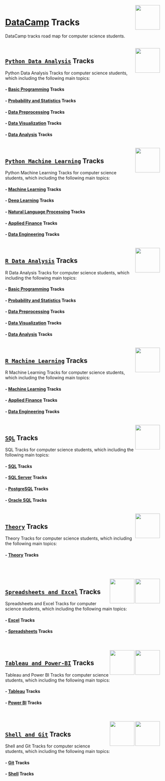 <img align="right" width="80" height="80" src="https://github.com/cs-MohamedAyman/DataCamp-Tracks/blob/master/organizations-logos/datacamp.jpg">

# [DataCamp](https://learn.datacamp.com/) Tracks
DataCamp tracks road map for computer science students.

<br>
<img align="right" width="80" height="80" src="https://github.com/cs-MohamedAyman/DataCamp-Tracks/blob/master/organizations-logos/python.jpg">

## [`Python Data Analysis`](https://github.com/cs-MohamedAyman/DataCamp-Tracks/blob/master/Python-Data-Analysis-Tracks/README.md) Tracks
Python Data Analysis Tracks for computer science students, which including the following main topics:

#### - [Basic Programming](https://github.com/cs-MohamedAyman/DataCamp-Tracks/blob/master/Python-Data-Analysis-Tracks/README.md) Tracks
#### - [Probability and Statistics](https://github.com/cs-MohamedAyman/DataCamp-Tracks/blob/master/Python-Data-Analysis-Tracks/README.md) Tracks
#### - [Data Preprocessing](https://github.com/cs-MohamedAyman/DataCamp-Tracks/blob/master/Python-Data-Analysis-Tracks/README.md) Tracks
#### - [Data Visualization](https://github.com/cs-MohamedAyman/DataCamp-Tracks/blob/master/Python-Data-Analysis-Tracks/README.md) Tracks
#### - [Data Analysis](https://github.com/cs-MohamedAyman/DataCamp-Tracks/blob/master/Python-Data-Analysis-Tracks/README.md) Tracks

<br>
<img align="right" width="80" height="80" src="https://github.com/cs-MohamedAyman/DataCamp-Tracks/blob/master/organizations-logos/python.jpg">

## [`Python Machine Learning`](https://github.com/cs-MohamedAyman/DataCamp-Tracks/blob/master/Python-Machine-Learning-Tracks/README.md) Tracks
Python Machine Learning Tracks for computer science students, which including the following main topics:

#### - [Machine Learning](https://github.com/cs-MohamedAyman/DataCamp-Tracks/blob/master/Python-Machine-Learning-Tracks/README.md) Tracks
#### - [Deep Learning](https://github.com/cs-MohamedAyman/DataCamp-Tracks/blob/master/Python-Machine-Learning-Tracks/README.md) Tracks
#### - [Natural Language Processing](https://github.com/cs-MohamedAyman/DataCamp-Tracks/blob/master/Python-Machine-Learning-Tracks/README.md) Tracks
#### - [Applied Finance](https://github.com/cs-MohamedAyman/DataCamp-Tracks/blob/master/Python-Machine-Learning-Tracks/README.md) Tracks
#### - [Data Engineering](https://github.com/cs-MohamedAyman/DataCamp-Tracks/blob/master/Python-Machine-Learning-Tracks/README.md) Tracks

<br>
<img align="right" width="80" height="80" src="https://github.com/cs-MohamedAyman/DataCamp-Tracks/blob/master/organizations-logos/r.jpg">

## [`R Data Analysis`](https://github.com/cs-MohamedAyman/DataCamp-Tracks/blob/master/R-Data-Analysis-Tracks/README.md) Tracks
R Data Analysis Tracks for computer science students, which including the following main topics:

#### - [Basic Programming](https://github.com/cs-MohamedAyman/DataCamp-Tracks/blob/master/R-Data-Analysis-Tracks/README.md) Tracks
#### - [Probability and Statistics](https://github.com/cs-MohamedAyman/DataCamp-Tracks/blob/master/R-Data-Analysis-Tracks/README.md) Tracks
#### - [Data Preprocessing](https://github.com/cs-MohamedAyman/DataCamp-Tracks/blob/master/R-Data-Analysis-Tracks/README.md) Tracks
#### - [Data Visualization](https://github.com/cs-MohamedAyman/DataCamp-Tracks/blob/master/R-Data-Analysis-Tracks/README.md) Tracks
#### - [Data Analysis](https://github.com/cs-MohamedAyman/DataCamp-Tracks/blob/master/R-Data-Analysis-Tracks/README.md) Tracks

<br>
<img align="right" width="80" height="80" src="https://github.com/cs-MohamedAyman/DataCamp-Tracks/blob/master/organizations-logos/r.jpg">

## [`R Machine Learning`](https://github.com/cs-MohamedAyman/DataCamp-Tracks/blob/master/R-Machine-Learning-Tracks/README.md) Tracks
R Machine Learning Tracks for computer science students, which including the following main topics:

#### - [Machine Learning](https://github.com/cs-MohamedAyman/DataCamp-Tracks/blob/master/R-Machine-Learning-Tracks/README.md) Tracks
#### - [Applied Finance](https://github.com/cs-MohamedAyman/DataCamp-Tracks/blob/master/R-Machine-Learning-Tracks/README.md) Tracks
#### - [Data Engineering](https://github.com/cs-MohamedAyman/DataCamp-Tracks/blob/master/R-Machine-Learning-Tracks/README.md) Tracks

<br>
<img align="right" width="80" height="80" src="https://github.com/cs-MohamedAyman/DataCamp-Tracks/blob/master/organizations-logos/sql.jpg">

## [`SQL`](https://github.com/cs-MohamedAyman/DataCamp-Tracks/blob/master/SQL-Tracks/README.md) Tracks
SQL Tracks for computer science students, which including the following main topics:

#### - [SQL](https://github.com/cs-MohamedAyman/DataCamp-Tracks/blob/master/SQL-Tracks/README.md) Tracks
#### - [SQL Server](https://github.com/cs-MohamedAyman/DataCamp-Tracks/blob/master/SQL-Tracks/README.md) Tracks
#### - [PostgreSQL](https://github.com/cs-MohamedAyman/DataCamp-Tracks/blob/master/SQL-Tracks/README.md) Tracks
#### - [Oracle SQL](https://github.com/cs-MohamedAyman/DataCamp-Tracks/blob/master/SQL-Tracks/README.md) Tracks

<br>
<img align="right" width="80" height="80" src="https://github.com/cs-MohamedAyman/DataCamp-Tracks/blob/master/organizations-logos/theory.jpg">

## [`Theory`](https://github.com/cs-MohamedAyman/DataCamp-Tracks/blob/master/Theory-Tracks/README.md) Tracks
Theory Tracks for computer science students, which including the following main topics:

#### - [Theory](https://github.com/cs-MohamedAyman/DataCamp-Tracks/blob/master/Theory-Tracks/README.md) Tracks

<br><br><br>
<img align="right" width="80" height="80" src="https://github.com/cs-MohamedAyman/DataCamp-Tracks/blob/master/organizations-logos/excel.jpg">
<img align="right" width="80" height="80" src="https://github.com/cs-MohamedAyman/DataCamp-Tracks/blob/master/organizations-logos/spreadsheet.jpg">

## [`Spreadsheets and Excel`](https://github.com/cs-MohamedAyman/DataCamp-Tracks/blob/master/Spreadsheets-and-Excel-Tracks/README.md) Tracks
Spreadsheets and Excel Tracks for computer science students, which including the following main topics:

#### - [Excel](https://github.com/cs-MohamedAyman/DataCamp-Tracks/blob/master/Spreadsheets-and-Excel-Tracks/README.md) Tracks
#### - [Spreadsheets](https://github.com/cs-MohamedAyman/DataCamp-Tracks/blob/master/Spreadsheets-and-Excel-Tracks/README.md) Tracks

<br><br>
<img align="right" width="80" height="80" src="https://github.com/cs-MohamedAyman/DataCamp-Tracks/blob/master/organizations-logos/power-bi.jpg">
<img align="right" width="80" height="80" src="https://github.com/cs-MohamedAyman/DataCamp-Tracks/blob/master/organizations-logos/tableau.jpg">

## [`Tableau and Power-BI`](https://github.com/cs-MohamedAyman/DataCamp-Tracks/blob/master/Tableau-and-Power-BI-Tracks/README.md) Tracks
Tableau and Power BI Tracks for computer science students, which including the following main topics:

#### - [Tableau](https://github.com/cs-MohamedAyman/DataCamp-Tracks/blob/master/Tableau-and-Power-BI-Tracks/README.md) Tracks
#### - [Power BI](https://github.com/cs-MohamedAyman/DataCamp-Tracks/blob/master/Tableau-and-Power-BI-Tracks/README.md) Tracks

<br><br>
<img align="right" width="80" height="80" src="https://github.com/cs-MohamedAyman/DataCamp-Tracks/blob/master/organizations-logos/shell.jpg">
<img align="right" width="80" height="80" src="https://github.com/cs-MohamedAyman/DataCamp-Tracks/blob/master/organizations-logos/git.jpg">

## [`Shell and Git`](https://github.com/cs-MohamedAyman/DataCamp-Tracks/blob/master/Shell-and-Git-Tracks/README.md) Tracks
Shell and Git Tracks for computer science students, which including the following main topics:

#### - [Git](https://github.com/cs-MohamedAyman/DataCamp-Tracks/blob/master/Shell-and-Git-Tracks/README.md) Tracks
#### - [Shell](https://github.com/cs-MohamedAyman/DataCamp-Tracks/blob/master/Shell-and-Git-Tracks/README.md) Tracks
